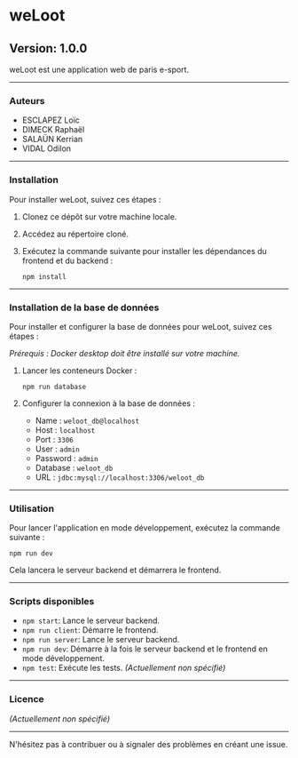 # weLoot

## Version: 1.0.0

weLoot est une application web de paris e-sport.

---

### Auteurs

- ESCLAPEZ Loïc
- DIMECK Raphaël
- SALAÜN Kerrian
- VIDAL Odilon

---

### Installation

Pour installer weLoot, suivez ces étapes :

1. Clonez ce dépôt sur votre machine locale.
2. Accédez au répertoire cloné.
3. Exécutez la commande suivante pour installer les dépendances du frontend et du backend :

    ```
    npm install
    ```

---

### Installation de la base de données

Pour installer et configurer la base de données pour weLoot, suivez ces étapes :

*Prérequis : Docker desktop doit être installé sur votre machine.*

1. Lancer les conteneurs Docker :

    ```
    npm run database
    ```

2. Configurer la connexion à la base de données :
    - Name : `weloot_db@localhost`
    - Host : `localhost`
    - Port : `3306`
    - User : `admin`
    - Password : `admin`
    - Database : `weloot_db`
    - URL : `jdbc:mysql://localhost:3306/weloot_db`

---

### Utilisation

Pour lancer l'application en mode développement, exécutez la commande suivante :

    npm run dev

Cela lancera le serveur backend et démarrera le frontend.

---

### Scripts disponibles

- `npm start`: Lance le serveur backend.
- `npm run client`: Démarre le frontend.
- `npm run server`: Lance le serveur backend.
- `npm run dev`: Démarre à la fois le serveur backend et le frontend en mode développement.
- `npm test`: Exécute les tests. *(Actuellement non spécifié)*

---

### Licence

*(Actuellement non spécifié)*

---

N'hésitez pas à contribuer ou à signaler des problèmes en créant une issue.


